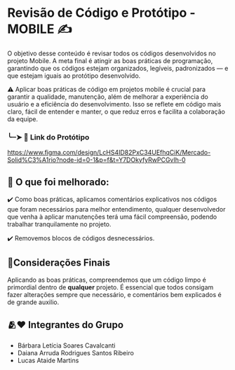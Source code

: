 
# Revisão de Código e Protótipo - MOBILE ✍️


  O objetivo desse conteúdo é revisar todos os códigos desenvolvidos no projeto Mobile. 
  A meta final é atingir as boas práticas de programação, garantindo que os códigos estejam organizados, legíveis, padronizados — e que estejam iguais ao protótipo desenvolvido.

⚠️  Aplicar boas práticas de código em projetos mobile é crucial para garantir a qualidade, manutenção, além de melhorar a experiência do usuário e a eficiência do desenvolvimento. Isso se reflete em código mais claro, fácil de entender e manter, o que reduz erros e facilita a colaboração da equipe. 

###  ╰┈➤ 📲 Link do Protótipo 

https://www.figma.com/design/LcHS4ID82PxC34UEfhqCiK/Mercado-Solid%C3%A1rio?node-id=0-1&p=f&t=Y7DOkyfyRwPCGvIh-0


 ## 📝 O que foi melhorado:

 ✔️ Como boas práticas, aplicamos comentários explicativos nos códigos que foram necessários para melhor entendimento, qualquer desenvolvedor que venha à aplicar manutenções terá uma fácil compreensão, podendo trabalhar tranquilamente no projeto.

✔️ Removemos blocos de códigos desnecessários.


## 📌Considerações Finais

Aplicando as boas práticas, compreendemos que um código limpo é primordial dentro de **qualquer** projeto. É essencial que todos consigam fazer alterações sempre que necessário, e comentários bem explicados é de grande auxilio.




## 🫂❤️ Integrantes do Grupo
- Bárbara Letícia Soares Cavalcanti
- Daiana Arruda Rodrigues Santos Ribeiro
- Lucas Ataide Martins





